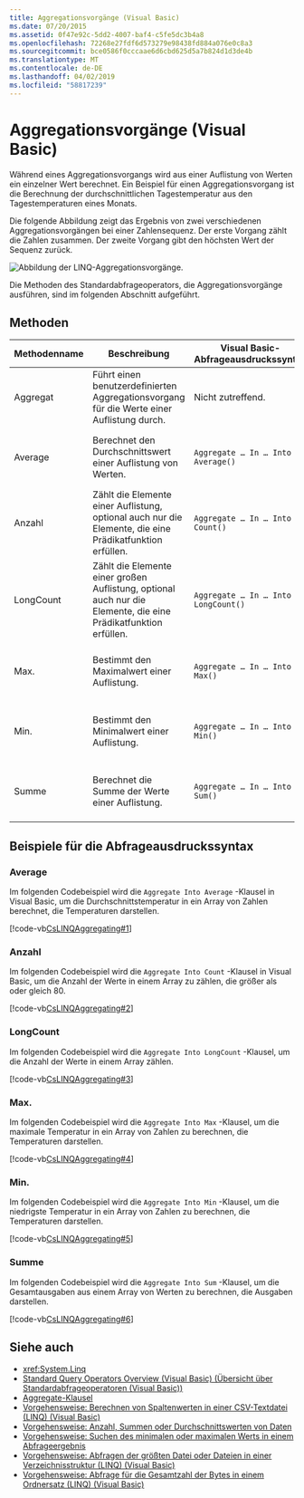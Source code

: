 ```yaml
---
title: Aggregationsvorgänge (Visual Basic)
ms.date: 07/20/2015
ms.assetid: 0f47e92c-5dd2-4007-baf4-c5fe5dc3b4a8
ms.openlocfilehash: 72268e27fdf6d573279e98438fd884a076e0c8a3
ms.sourcegitcommit: bce0586f0cccaae6d6cbd625d5a7b824d1d3de4b
ms.translationtype: MT
ms.contentlocale: de-DE
ms.lasthandoff: 04/02/2019
ms.locfileid: "58817239"
---
```

# <a name="aggregation-operations-visual-basic"></a>Aggregationsvorgänge (Visual Basic)
Während eines Aggregationsvorgangs wird aus einer Auflistung von Werten ein einzelner Wert berechnet. Ein Beispiel für einen Aggregationsvorgang ist die Berechnung der durchschnittlichen Tagestemperatur aus den Tagestemperaturen eines Monats.  
  
 Die folgende Abbildung zeigt das Ergebnis von zwei verschiedenen Aggregationsvorgängen bei einer Zahlensequenz. Der erste Vorgang zählt die Zahlen zusammen. Der zweite Vorgang gibt den höchsten Wert der Sequenz zurück.  
  
 ![Abbildung der LINQ-Aggregationsvorgänge.](./media/aggregation-operations/linq-aggregation-operations.png)  
  
 Die Methoden des Standardabfrageoperators, die Aggregationsvorgänge ausführen, sind im folgenden Abschnitt aufgeführt.  
  
## <a name="methods"></a>Methoden  
  
|Methodenname|Beschreibung|Visual Basic-Abfrageausdruckssyntax|Weitere Informationen|  
|-----------------|-----------------|------------------------------------------|----------------------|  
|Aggregat|Führt einen benutzerdefinierten Aggregationsvorgang für die Werte einer Auflistung durch.|Nicht zutreffend.|<xref:System.Linq.Enumerable.Aggregate%2A?displayProperty=nameWithType><br /><br /> <xref:System.Linq.Queryable.Aggregate%2A?displayProperty=nameWithType>|  
|Average|Berechnet den Durchschnittswert einer Auflistung von Werten.|`Aggregate … In … Into Average()`|<xref:System.Linq.Enumerable.Average%2A?displayProperty=nameWithType><br /><br /> <xref:System.Linq.Queryable.Average%2A?displayProperty=nameWithType>|  
|Anzahl|Zählt die Elemente einer Auflistung, optional auch nur die Elemente, die eine Prädikatfunktion erfüllen.|`Aggregate … In … Into Count()`|<xref:System.Linq.Enumerable.Count%2A?displayProperty=nameWithType><br /><br /> <xref:System.Linq.Queryable.Count%2A?displayProperty=nameWithType>|  
|LongCount|Zählt die Elemente einer großen Auflistung, optional auch nur die Elemente, die eine Prädikatfunktion erfüllen.|`Aggregate … In … Into LongCount()`|<xref:System.Linq.Enumerable.LongCount%2A?displayProperty=nameWithType><br /><br /> <xref:System.Linq.Queryable.LongCount%2A?displayProperty=nameWithType>|  
|Max.|Bestimmt den Maximalwert einer Auflistung.|`Aggregate … In … Into Max()`|<xref:System.Linq.Enumerable.Max%2A?displayProperty=nameWithType><br /><br /> <xref:System.Linq.Queryable.Max%2A?displayProperty=nameWithType>|  
|Min.|Bestimmt den Minimalwert einer Auflistung.|`Aggregate … In … Into Min()`|<xref:System.Linq.Enumerable.Min%2A?displayProperty=nameWithType><br /><br /> <xref:System.Linq.Queryable.Min%2A?displayProperty=nameWithType>|  
|Summe|Berechnet die Summe der Werte einer Auflistung.|`Aggregate … In … Into Sum()`|<xref:System.Linq.Enumerable.Sum%2A?displayProperty=nameWithType><br /><br /> <xref:System.Linq.Queryable.Sum%2A?displayProperty=nameWithType>|  
  
## <a name="query-expression-syntax-examples"></a>Beispiele für die Abfrageausdruckssyntax  
  
### <a name="average"></a>Average  
 Im folgenden Codebeispiel wird die `Aggregate Into Average` -Klausel in Visual Basic, um die Durchschnittstemperatur in ein Array von Zahlen berechnet, die Temperaturen darstellen.  
  
 [!code-vb[CsLINQAggregating#1](~/samples/snippets/visualbasic/VS_Snippets_VBCSharp/CsLINQAggregating/VB/Aggregating.vb#1)]  
  
### <a name="count"></a>Anzahl  
 Im folgenden Codebeispiel wird die `Aggregate Into Count` -Klausel in Visual Basic, um die Anzahl der Werte in einem Array zu zählen, die größer als oder gleich 80.  
  
 [!code-vb[CsLINQAggregating#2](~/samples/snippets/visualbasic/VS_Snippets_VBCSharp/CsLINQAggregating/VB/Aggregating.vb#2)]  
  
### <a name="longcount"></a>LongCount  
 Im folgenden Codebeispiel wird die `Aggregate Into LongCount` -Klausel, um die Anzahl der Werte in einem Array zählen.  
  
 [!code-vb[CsLINQAggregating#3](~/samples/snippets/visualbasic/VS_Snippets_VBCSharp/CsLINQAggregating/VB/Aggregating.vb#3)]  
  
### <a name="max"></a>Max.  
 Im folgenden Codebeispiel wird die `Aggregate Into Max` -Klausel, um die maximale Temperatur in ein Array von Zahlen zu berechnen, die Temperaturen darstellen.  
  
 [!code-vb[CsLINQAggregating#4](~/samples/snippets/visualbasic/VS_Snippets_VBCSharp/CsLINQAggregating/VB/Aggregating.vb#4)]  
  
### <a name="min"></a>Min.  
 Im folgenden Codebeispiel wird die `Aggregate Into Min` -Klausel, um die niedrigste Temperatur in ein Array von Zahlen zu berechnen, die Temperaturen darstellen.  
  
 [!code-vb[CsLINQAggregating#5](~/samples/snippets/visualbasic/VS_Snippets_VBCSharp/CsLINQAggregating/VB/Aggregating.vb#5)]  
  
### <a name="sum"></a>Summe  
 Im folgenden Codebeispiel wird die `Aggregate Into Sum` -Klausel, um die Gesamtausgaben aus einem Array von Werten zu berechnen, die Ausgaben darstellen.  
  
 [!code-vb[CsLINQAggregating#6](~/samples/snippets/visualbasic/VS_Snippets_VBCSharp/CsLINQAggregating/VB/Aggregating.vb#6)]  
  
## <a name="see-also"></a>Siehe auch

- <xref:System.Linq>
- [Standard Query Operators Overview (Visual Basic) (Übersicht über Standardabfrageoperatoren (Visual Basic))](../../../../visual-basic/programming-guide/concepts/linq/standard-query-operators-overview.md)
- [Aggregate-Klausel](../../../../visual-basic/language-reference/queries/aggregate-clause.md)
- [Vorgehensweise: Berechnen von Spaltenwerten in einer CSV-Textdatei (LINQ) (Visual Basic)](../../../../visual-basic/programming-guide/concepts/linq/how-to-compute-column-values-in-a-csv-text-file-linq.md)
- [Vorgehensweise: Anzahl, Summen oder Durchschnittswerten von Daten](../../../../visual-basic/programming-guide/language-features/linq/how-to-count-sum-or-average-data-by-using-linq.md)
- [Vorgehensweise: Suchen des minimalen oder maximalen Werts in einem Abfrageergebnis](../../../../visual-basic/programming-guide/language-features/linq/how-to-find-the-minimum-or-maximum-value-in-a-query-result.md)
- [Vorgehensweise: Abfragen der größten Datei oder Dateien in einer Verzeichnisstruktur (LINQ) (Visual Basic)](../../../../visual-basic/programming-guide/concepts/linq/how-to-query-for-the-largest-file-or-files-in-a-directory-tree.md)
- [Vorgehensweise: Abfrage für die Gesamtzahl der Bytes in einem Ordnersatz (LINQ) (Visual Basic)](../../../../visual-basic/programming-guide/concepts/linq/how-to-query-for-the-total-number-of-bytes-in-a-set-of-folders.md)
